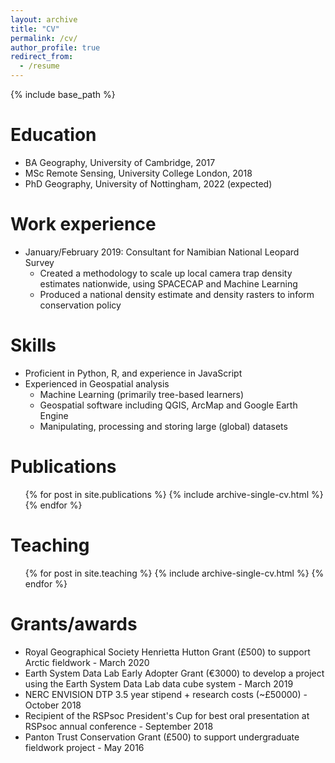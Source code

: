 ```yaml
---
layout: archive
title: "CV"
permalink: /cv/
author_profile: true
redirect_from:
  - /resume
---
```


{% include base_path %}

Education
======
* BA Geography, University of Cambridge, 2017
* MSc Remote Sensing, University College London, 2018
* PhD Geography, University of Nottingham, 2022 (expected)

Work experience
======
* January/February 2019: Consultant for Namibian National Leopard Survey 
  * Created a methodology to scale up local camera trap density estimates nationwide, using SPACECAP and Machine Learning
  * Produced a national density estimate and density rasters to inform conservation policy
  
Skills
======
* Proficient in Python, R, and experience in JavaScript
* Experienced in Geospatial analysis
  * Machine Learning (primarily tree-based learners)
  * Geospatial software including QGIS, ArcMap and Google Earth Engine
  * Manipulating, processing and storing large (global) datasets

Publications
======
  <ul>{% for post in site.publications %}
    {% include archive-single-cv.html %}
  {% endfor %}</ul>
  
Teaching
======
  <ul>{% for post in site.teaching %}
    {% include archive-single-cv.html %}
  {% endfor %}</ul>

Grants/awards
======
* Royal Geographical Society Henrietta Hutton Grant (£500) to support Arctic fieldwork - March 2020
* Earth System Data Lab Early Adopter Grant (€3000) to develop a project using the Earth System Data Lab data cube system - March 2019
* NERC ENVISION DTP 3.5 year stipend + research costs (~£50000) - October 2018
* Recipient of the RSPsoc President's Cup for best oral presentation at RSPsoc annual conference - September 2018
* Panton Trust Conservation Grant (£500) to support undergraduate fieldwork project - May 2016
